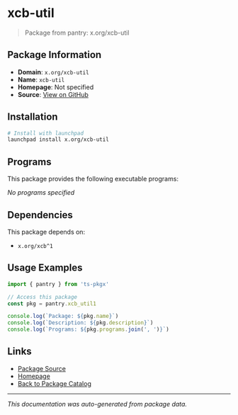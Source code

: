 # xcb-util

> Package from pantry: x.org/xcb-util

## Package Information

- **Domain**: `x.org/xcb-util`
- **Name**: `xcb-util`
- **Homepage**: Not specified
- **Source**: [View on GitHub](https://github.com/pkgxdev/pantry/tree/main/projects/x.org/xcb-util/package.yml)

## Installation

```bash
# Install with launchpad
launchpad install x.org/xcb-util
```

## Programs

This package provides the following executable programs:

*No programs specified*

## Dependencies

This package depends on:

- `x.org/xcb^1`

## Usage Examples

```typescript
import { pantry } from 'ts-pkgx'

// Access this package
const pkg = pantry.xcb_util1

console.log(`Package: ${pkg.name}`)
console.log(`Description: ${pkg.description}`)
console.log(`Programs: ${pkg.programs.join(', ')}`)
```

## Links

- [Package Source](https://github.com/pkgxdev/pantry/tree/main/projects/x.org/xcb-util/package.yml)
- [Homepage](#)
- [Back to Package Catalog](../package-catalog.md)

---

*This documentation was auto-generated from package data.*
